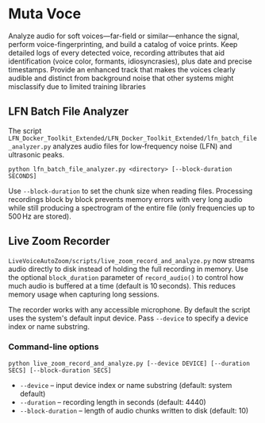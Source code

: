 # Muta Voce
Analyze audio for soft voices—far-field or similar—enhance the signal, perform voice-fingerprinting, and build a catalog of voice prints. Keep detailed logs of every detected voice, recording attributes that aid identification (voice color, formants, idiosyncrasies), plus date and precise timestamps. Provide an enhanced track that makes the voices clearly audible and distinct from background noise that other systems might misclassify due to limited training libraries

## LFN Batch File Analyzer

The script `LFN_Docker_Toolkit_Extended/LFN_Docker_Toolkit_Extended/lfn_batch_file_analyzer.py`
analyzes audio files for low‑frequency noise (LFN) and ultrasonic peaks.

```
python lfn_batch_file_analyzer.py <directory> [--block-duration SECONDS]
```

Use `--block-duration` to set the chunk size when reading files. Processing
recordings block by block prevents memory errors with very long audio while still
producing a spectrogram of the entire file (only frequencies up to 500 Hz are
stored).

## Live Zoom Recorder

`LiveVoiceAutoZoom/scripts/live_zoom_record_and_analyze.py` now streams audio
directly to disk instead of holding the full recording in memory. Use the
optional `block_duration` parameter of `record_audio()` to control how much
audio is buffered at a time (default is 10 seconds). This reduces memory usage
when capturing long sessions.

The recorder works with any accessible microphone. By default the script uses
the system's default input device. Pass `--device` to specify a device index or
name substring.

### Command-line options

```
python live_zoom_record_and_analyze.py [--device DEVICE] [--duration SECS] [--block-duration SECS]
```

* `--device` – input device index or name substring (default: system default)
* `--duration` – recording length in seconds (default: 4440)
* `--block-duration` – length of audio chunks written to disk (default: 10)
